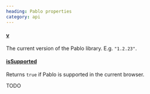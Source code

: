 ```yaml
--- 
heading: Pablo properties
category: api
---
```


#### [v](/api/v/)

The current version of the Pablo library. E.g. `"1.2.23"`.

#### [isSupported](/api/isSupported/)

Returns `true` if Pablo is supported in the current browser.


TODO